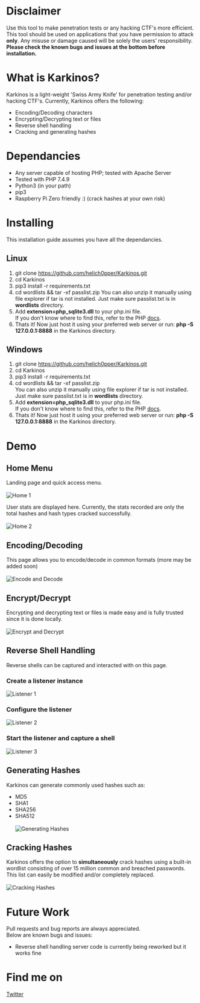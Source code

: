 # Disclaimer 
Use this tool to make penetration tests or any hacking CTF's more efficient. This tool should be used on applications that you have permission to attack **only**. Any misuse or damage caused will be solely the users’ responsibility. <br>
**Please check the known bugs and issues at the bottom before installation.**

# What is Karkinos?
Karkinos is a light-weight 'Swiss Army Knife' for penetration testing and/or hacking CTF's. Currently, Karkinos offers the following:
* Encoding/Decoding characters
* Encrypting/Decrypting text or files
* Reverse shell handling
* Cracking and generating hashes

# Dependancies
* Any server capable of hosting PHP; tested with Apache Server 
* Tested with PHP 7.4.9
* Python3 (in your path)
* pip3
* Raspberry Pi Zero friendly :) (crack hashes at your own risk)

# Installing
This installation guide assumes you have all the dependancies.
## Linux
1. git clone https://github.com/helich0pper/Karkinos.git
2. cd Karkinos
3. pip3 install -r requirements.txt
4. cd wordlists && tar -xf passlist.zip
You can also unzip it manually using file explorer if tar is not installed. Just make sure passlist.txt is in **wordlists** directory.
5. Add **extension=php_sqlite3.dll** to your php.ini file. <br>
If you don't know where to find this, refer to the PHP [docs](https://www.php.net/manual/en/configuration.file.php#:~:text=d%20php%20PHP%20will%20load,ini%20as%20configuration%20files.).
6. Thats it! Now just host it using your preferred web server or run: **php -S 127.0.0.1:8888** in the Karkinos directory.

## Windows
1. git clone https://github.com/helich0pper/Karkinos.git
2. cd Karkinos
3. pip3 install -r requirements.txt
4. cd wordlists && tar -xf passlist.zip <br>
You can also unzip it manually using file explorer if tar is not installed. Just make sure passlist.txt is in **wordlists** directory.
5. Add **extension=php_sqlite3.dll** to your php.ini file. <br>
If you don't know where to find this, refer to the PHP [docs](https://www.php.net/manual/en/configuration.file.php#:~:text=d%20php%20PHP%20will%20load,ini%20as%20configuration%20files.).
6. Thats it! Now just host it using your preferred web server or run: **php -S 127.0.0.1:8888** in the Karkinos directory.

# Demo
## Home Menu
Landing page and quick access menu. <br> \
![Home 1](https://github.com/helich0pper/Karkinos/blob/main/screenshots/home.png) <br>

User stats are displayed here. Currently, the stats recorded are only the total hashes and hash types cracked successfully. <br> \
![Home 2](https://github.com/helich0pper/Karkinos/blob/main/screenshots/home2.png) <br>

## Encoding/Decoding
This page allows you to encode/decode in common formats (more may be added soon)  <br> \
![Encode and Decode](https://github.com/helich0pper/Karkinos/blob/main/screenshots/encode.png) <br>
 
## Encrypt/Decrypt
Encrypting and decrypting text or files is made easy and is fully trusted since it is done locally. <br> \
![Encrypt and Decrypt](https://github.com/helich0pper/Karkinos/blob/main/screenshots/encrypt.png) <br>

## Reverse Shell Handling
Reverse shells can be captured and interacted with on this page. <br>
### Create a listener instance
![Listener 1](https://github.com/helich0pper/Karkinos/blob/main/screenshots/reverse.png) <br>
### Configure the listener
![Listener 2](https://github.com/helich0pper/Karkinos/blob/main/screenshots/reverse2.png) <br>
### Start the listener and capture a shell
![Listener 3](https://github.com/helich0pper/Karkinos/blob/main/screenshots/reverse3.png) <br>

## Generating Hashes
Karkinos can generate commonly used hashes such as:
* MD5
* SHA1
* SHA256
* SHA512
 <br> \
![Generating Hashes](https://github.com/helich0pper/Karkinos/blob/main/screenshots/convert.png) <br>

## Cracking Hashes
Karkinos offers the option to **simultaneously** crack hashes using a built-in wordlist consisting of over 15 million common and breached passwords. This list can easily be modified and/or completely replaced. <br> \
![Cracking Hashes](https://github.com/helich0pper/Karkinos/blob/main/screenshots/crack.png) <br>

# Future Work
Pull requests and bug reports are always appreciated. <br>
Below are known bugs and issues:
* Reverse shell handling server code is currently being reworked but it works fine

# Find me on
<a href="https://twitter.com/helich0pper">Twitter</a>


